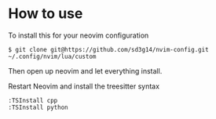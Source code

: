 # How to use

To install this for your neovim configuration

```
$ git clone git@https://github.com/sd3g14/nvim-config.git ~/.config/nvim/lua/custom
```

Then open up neovim and let everything install.

Restart Neovim and install the treesitter syntax

```
:TSInstall cpp
:TSInstall python
```
